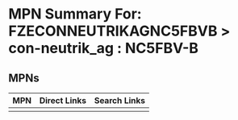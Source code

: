 



# MPN Summary For: FZECONNEUTRIKAGNC5FBVB > con-neutrik_ag : NC5FBV-B

## MPNs
  

|MPN|Direct Links|Search Links|
| :--- | :--- | :--- |
||||
